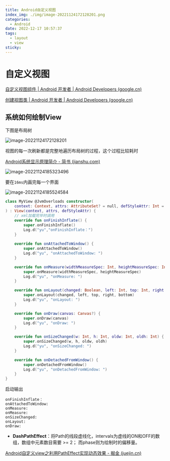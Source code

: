 ```yaml
---
title: Android自定义视图
index_img: ./img/image-20221124172128201.png
categories: 
  - Android
date: 2022-12-17 10:57:37
tags: 
  - layout
  - view
sticky: 
---
```


# 自定义视图

[自定义视图组件  | Android 开发者  | Android Developers (google.cn)](https://developer.android.google.cn/guide/topics/ui/custom-components?hl=zh_cn)

[创建视图类  | Android 开发者  | Android Developers (google.cn)](https://developer.android.google.cn/training/custom-views/create-view?hl=zh_cn)

## 系统如何绘制View

下图是布局树

![image-20221124172128201](./img/image-20221124172128201.png)

视图的每一次刷新都是完整地遍历布局树的过程，这个过程比较耗时

[Android系统显示原理简介 - 简书 (jianshu.com)](https://www.jianshu.com/p/a978a6250f9e)

![image-20221124185323496](./img/image-20221124185323496.png)

要在`16ms`内画完每一个界面

![image-20221124185524584](./img/image-20221124185524584.png)

```kotlin
class MyView @JvmOverloads constructor(
    context: Context, attrs: AttributeSet? = null, defStyleAttr: Int = 0
) : View(context, attrs, defStyleAttr) {
    // xml加载完毕时调用
    override fun onFinishInflate() {
        super.onFinishInflate()
        Log.d("yu","onFinishInflate：")
    }
	
    override fun onAttachedToWindow() {
        super.onAttachedToWindow()
        Log.d("yu", "onAttachedToWindow: ")
    }

    override fun onMeasure(widthMeasureSpec: Int, heightMeasureSpec: Int) {
        super.onMeasure(widthMeasureSpec, heightMeasureSpec)
        Log.d("yu", "onMeasure: ")
    }

    override fun onLayout(changed: Boolean, left: Int, top: Int, right: Int, bottom: Int) {
        super.onLayout(changed, left, top, right, bottom)
        Log.d("yu", "onLayout: ")
    }

    override fun onDraw(canvas: Canvas?) {
        super.onDraw(canvas)
        Log.d("yu", "onDraw: ")
    }

    override fun onSizeChanged(w: Int, h: Int, oldw: Int, oldh: Int) {
        super.onSizeChanged(w, h, oldw, oldh)
        Log.d("yu", "onSizeChanged: ")
    }

    override fun onDetachedFromWindow() {
        super.onDetachedFromWindow()
        Log.d("yu", "onDetachedFromWindow: ")
    }
}
```

启动输出

```
onFinishInflate：   
onAttachedToWindow:
onMeasure:         
onMeasure:         
onSizeChanged:     
onLayout:          
onDraw:            
```


- **DashPathEffect**：将Path的线段虚线化，intervals为虚线的ON和OFF的数组，数组中元素数目需要 >= 2； 而phase则为绘制时的偏移量。

[Android自定义view之利用PathEffect实现动态效果 - 掘金 (juejin.cn)](https://juejin.cn/post/6999603842845261860)